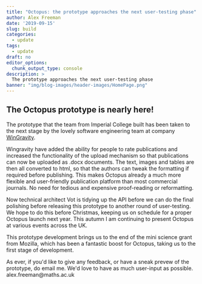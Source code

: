 ```yaml
---
title: "Octopus: the prototype approaches the next user-testing phase"
author: Alex Freeman
date: '2019-09-15'
slug: build
categories:
  - update
tags:
  - update
draft: no
editor_options: 
  chunk_output_type: console
description: >
  The prototype approaches the next user-testing phase 
banner: "img/blog-images/header-images/HomePage.png"
---
```

<div id="build_begins" class="section level2">
  <h2>The Octopus prototype is nearly here!</h2>
	  <p>The prototype that the team from Imperial College built has been taken to the next stage by the lovely software engineering team at company <a href="https://www.wingravity.com">WinGravity</a>.</p>
	  <p>Wingravity have added the ability for people to rate publications and increased the functionality of the upload mechanism so that publications can now be uploaded as .docx documents. The text, images and tables are then all converted to html, so that the authors can tweak the formatting if required before publishing. This makes Octopus already a much more flexible and user-friendly publication platform than most commercial journals. No need for tedious and expensive proof-reading or reformatting.</p>
	  <p>Now technical architect Vot is tidying up the API before we can do the final polishing before releasing this prototype to another round of user-testing. We hope to do this before Christmas, keeping us on schedule for a proper Octopus launch next year. This autumn I am continuing to present Octopus at various events across the UK.</p>
    <p>This prototype development brings us to the end of the mini science grant from Mozilla, which has been a fantastic boost for Octopus, taking us to the first stage of development.</p>
    <p>As ever, if you'd like to give any feedback, or have a sneak prevew of the prototype, do email me. We'd love to have as much user-input as possible. alex.freeman@maths.ac.uk</p>
	
	
  
  </div>
